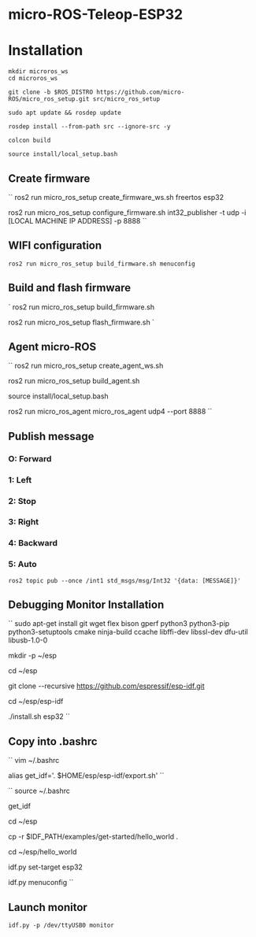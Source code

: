 # micro-ROS-Teleop-ESP32

# Installation
```
mkdir microros_ws
cd microros_ws

git clone -b $ROS_DISTRO https://github.com/micro-ROS/micro_ros_setup.git src/micro_ros_setup

sudo apt update && rosdep update

rosdep install --from-path src --ignore-src -y

colcon build

source install/local_setup.bash
```

## Create firmware
``
ros2 run micro_ros_setup create_firmware_ws.sh freertos esp32

ros2 run micro_ros_setup configure_firmware.sh int32_publisher -t udp -i [LOCAL MACHINE IP ADDRESS] -p 8888
``

## WIFI configuration
``
ros2 run micro_ros_setup build_firmware.sh menuconfig
``

## Build and flash firmware
`
ros2 run micro_ros_setup build_firmware.sh

ros2 run micro_ros_setup flash_firmware.sh
`

## Agent micro-ROS
``
ros2 run micro_ros_setup create_agent_ws.sh

ros2 run micro_ros_setup build_agent.sh

source install/local_setup.bash

ros2 run micro_ros_agent micro_ros_agent udp4 --port 8888
``

## Publish message
### O: Forward
### 1: Left
### 2: Stop
### 3: Right
### 4: Backward
### 5: Auto
``
ros2 topic pub --once /int1 std_msgs/msg/Int32 '{data: [MESSAGE]}' 
``


## Debugging Monitor Installation
``
sudo apt-get install git wget flex bison gperf python3 python3-pip python3-setuptools cmake ninja-build ccache libffi-dev libssl-dev dfu-util libusb-1.0-0

mkdir -p ~/esp

cd ~/esp

git clone --recursive https://github.com/espressif/esp-idf.git

cd ~/esp/esp-idf

./install.sh esp32
``

## Copy into .bashrc
``
vim ~/.bashrc

alias get_idf='. $HOME/esp/esp-idf/export.sh'
``

``
source ~/.bashrc

get_idf

cd ~/esp

cp -r $IDF_PATH/examples/get-started/hello_world .

cd ~/esp/hello_world

idf.py set-target esp32

idf.py menuconfig
``

## Launch monitor
``
idf.py -p /dev/ttyUSB0 monitor
``
